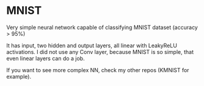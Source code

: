 # MNIST
Very simple neural network capable of classifying MNIST dataset (accuracy > 95%)

It has input, two hidden and output layers, all linear with LeakyReLU activations. 
I did not use any Conv layer, because MNIST is so simple, that even linear layers can do a job.

If you want to see more complex NN, check my other repos (KMNIST for example).
